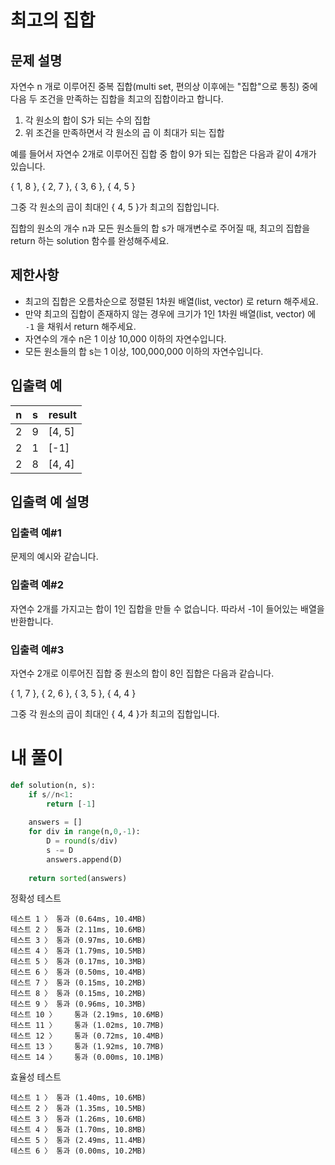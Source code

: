 # 최고의 집합
## 문제 설명
자연수 n 개로 이루어진 중복 집합(multi set, 편의상 이후에는 "집합"으로 통칭) 중에 다음 두 조건을 만족하는 집합을 최고의 집합이라고 합니다.

1. 각 원소의 합이 S가 되는 수의 집합
2. 위 조건을 만족하면서 각 원소의 곱 이 최대가 되는 집합

예를 들어서 자연수 2개로 이루어진 집합 중 합이 9가 되는 집합은 다음과 같이 4개가 있습니다.

{ 1, 8 }, { 2, 7 }, { 3, 6 }, { 4, 5 }

그중 각 원소의 곱이 최대인 { 4, 5 }가 최고의 집합입니다.

집합의 원소의 개수 n과 모든 원소들의 합 s가 매개변수로 주어질 때, 최고의 집합을 return 하는 solution 함수를 완성해주세요.

## 제한사항
- 최고의 집합은 오름차순으로 정렬된 1차원 배열(list, vector) 로 return 해주세요.
- 만약 최고의 집합이 존재하지 않는 경우에 크기가 1인 1차원 배열(list, vector) 에 `-1` 을 채워서 return 해주세요.
- 자연수의 개수 n은 1 이상 10,000 이하의 자연수입니다.
- 모든 원소들의 합 s는 1 이상, 100,000,000 이하의 자연수입니다.

## 입출력 예
|n|s|result|
|-|-|-|
|2|9|[4, 5]|
|2|1|[-1]|
|2|8|[4, 4]|

## 입출력 예 설명
### 입출력 예#1
문제의 예시와 같습니다.

### 입출력 예#2
자연수 2개를 가지고는 합이 1인 집합을 만들 수 없습니다. 따라서 -1이 들어있는 배열을 반환합니다.

### 입출력 예#3
자연수 2개로 이루어진 집합 중 원소의 합이 8인 집합은 다음과 같습니다.

{ 1, 7 }, { 2, 6 }, { 3, 5 }, { 4, 4 }

그중 각 원소의 곱이 최대인 { 4, 4 }가 최고의 집합입니다.

# 내 풀이
```python
def solution(n, s):
    if s//n<1:
        return [-1]
    
    answers = []
    for div in range(n,0,-1):
        D = round(s/div)
        s -= D
        answers.append(D)
        
    return sorted(answers)
```
정확성  테스트
```
테스트 1 〉	통과 (0.64ms, 10.4MB)
테스트 2 〉	통과 (2.11ms, 10.6MB)
테스트 3 〉	통과 (0.97ms, 10.6MB)
테스트 4 〉	통과 (1.79ms, 10.5MB)
테스트 5 〉	통과 (0.17ms, 10.3MB)
테스트 6 〉	통과 (0.50ms, 10.4MB)
테스트 7 〉	통과 (0.15ms, 10.2MB)
테스트 8 〉	통과 (0.15ms, 10.2MB)
테스트 9 〉	통과 (0.96ms, 10.3MB)
테스트 10 〉	통과 (2.19ms, 10.6MB)
테스트 11 〉	통과 (1.02ms, 10.7MB)
테스트 12 〉	통과 (0.72ms, 10.4MB)
테스트 13 〉	통과 (1.92ms, 10.7MB)
테스트 14 〉	통과 (0.00ms, 10.1MB)
```
효율성  테스트
```
테스트 1 〉	통과 (1.40ms, 10.6MB)
테스트 2 〉	통과 (1.35ms, 10.5MB)
테스트 3 〉	통과 (1.26ms, 10.6MB)
테스트 4 〉	통과 (1.70ms, 10.8MB)
테스트 5 〉	통과 (2.49ms, 11.4MB)
테스트 6 〉	통과 (0.00ms, 10.2MB)
```
